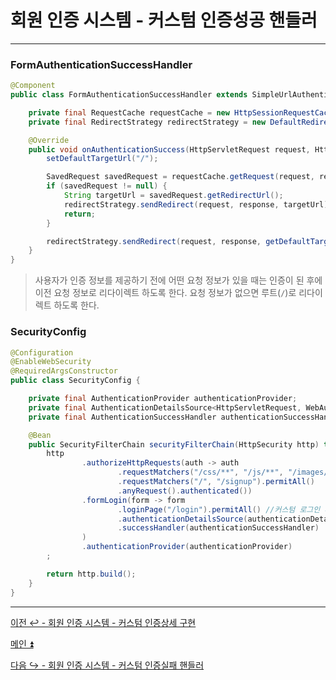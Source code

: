 # 회원 인증 시스템 - 커스텀 인증성공 핸들러

---

### FormAuthenticationSuccessHandler

```java
@Component
public class FormAuthenticationSuccessHandler extends SimpleUrlAuthenticationSuccessHandler {

    private final RequestCache requestCache = new HttpSessionRequestCache();
    private final RedirectStrategy redirectStrategy = new DefaultRedirectStrategy();

    @Override
    public void onAuthenticationSuccess(HttpServletRequest request, HttpServletResponse response, Authentication authentication) throws IOException, ServletException {
        setDefaultTargetUrl("/");

        SavedRequest savedRequest = requestCache.getRequest(request, response);
        if (savedRequest != null) {
            String targetUrl = savedRequest.getRedirectUrl();
            redirectStrategy.sendRedirect(request, response, targetUrl);
            return;
        }

        redirectStrategy.sendRedirect(request, response, getDefaultTargetUrl());
    }
}
```

> 사용자가 인증 정보를 제공하기 전에 어떤 요청 정보가 있을 때는 인증이 된 후에 이전 요청 정보로 리다이렉트 하도록 한다. 요청 정보가 없으면 루트(`/`)로 리다이렉트 하도록 한다.

### SecurityConfig
```java
@Configuration
@EnableWebSecurity
@RequiredArgsConstructor
public class SecurityConfig {

    private final AuthenticationProvider authenticationProvider;
    private final AuthenticationDetailsSource<HttpServletRequest, WebAuthenticationDetails> authenticationDetailsSource;
    private final AuthenticationSuccessHandler authenticationSuccessHandler;

    @Bean
    public SecurityFilterChain securityFilterChain(HttpSecurity http) throws Exception {
        http
                .authorizeHttpRequests(auth -> auth
                        .requestMatchers("/css/**", "/js/**", "/images/**", "/webjars/**", "/favicon.*", "/*/icon-*").permitAll() //정적 자원 관리
                        .requestMatchers("/", "/signup").permitAll()
                        .anyRequest().authenticated())
                .formLogin(form -> form
                        .loginPage("/login").permitAll() //커스텀 로그인 페이지
                        .authenticationDetailsSource(authenticationDetailsSource)
                        .successHandler(authenticationSuccessHandler)
                )
                .authenticationProvider(authenticationProvider)
        ;

        return http.build();
    }
}
```

---

[이전 ↩️ - 회원 인증 시스템 - 커스텀 인증상세 구현](https://github.com/genesis12345678/TIL/blob/main/Spring/security/Projects/%ED%9A%8C%EC%9B%90_%EC%9D%B8%EC%A6%9D_%EC%8B%9C%EC%8A%A4%ED%85%9C/%EC%9D%B8%EC%A6%9D%EC%83%81%EC%84%B8/Main.md)

[메인 ⏫](https://github.com/genesis12345678/TIL/blob/main/Spring/security/main.md)

[다음 ↪️ - 회원 인증 시스템 - 커스텀 인증실패 핸들러](https://github.com/genesis12345678/TIL/blob/main/Spring/security/Projects/%ED%9A%8C%EC%9B%90_%EC%9D%B8%EC%A6%9D_%EC%8B%9C%EC%8A%A4%ED%85%9C/%EC%9D%B8%EC%A6%9D%EC%8B%A4%ED%8C%A8%ED%95%B8%EB%93%A4%EB%9F%AC/Main.md)
